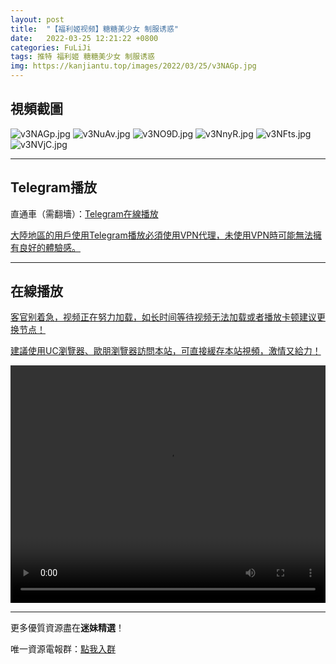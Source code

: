 ```yaml
---
layout: post
title:  "【福利姬视频】糖糖美少女 制服诱惑"
date:   2022-03-25 12:21:22 +0800
categories: FuLiJi
tags: 推特 福利姬 糖糖美少女 制服诱惑
img: https://kanjiantu.top/images/2022/03/25/v3NAGp.jpg
---
```



## 視頻截圖

![v3NAGp.jpg](https://kanjiantu.top/images/2022/03/25/v3NAGp.jpg)
![v3NuAv.jpg](https://kanjiantu.top/images/2022/03/25/v3NuAv.jpg)
![v3NO9D.jpg](https://kanjiantu.top/images/2022/03/25/v3NO9D.jpg)
![v3NnyR.jpg](https://kanjiantu.top/images/2022/03/25/v3NnyR.jpg)
![v3NFts.jpg](https://kanjiantu.top/images/2022/03/25/v3NFts.jpg)
![v3NVjC.jpg](https://kanjiantu.top/images/2022/03/25/v3NVjC.jpg)

* * *
## Telegram播放

直通車（需翻墻）：[Telegram在線播放](https://t.me/mimeijingxuan/300)

<u>大陸地區的用戶使用Telegram播放必須使用VPN代理，未使用VPN時可能無法擁有良好的體驗感。</u> 
* * *
## 在線播放
<u>客官别着急，视频正在努力加载，如长时间等待视频无法加载或者播放卡顿建议更换节点！</u>

<u>建議使用UC瀏覽器、歐朋瀏覽器訪問本站，可直接緩存本站視頻，激情又給力！</u>
<center><video src="https://cdn.publer.io/uploads/videos/6245a43ddb2797780f849868/1c7277c7d52da13ea04ed61fc2aeac76.mp4" width="100%" height="380px" controls="controls"></video></center>


* * *
更多優質資源盡在**迷妹精選**！

唯一資源電報群：[點我入群](https://t.me/mimeijingxuan)


